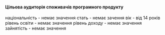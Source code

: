 #### Цільова аудиторія споживачів програмного продукту

національність - немає значення
стать - немає зачення
вік - від 14 років
рівень освіти - немає значення
рівень доходу - немає значення
зайнятість - немає значення
